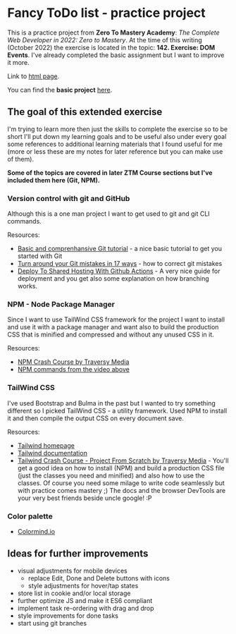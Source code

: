 # Fancy ToDo list - practice project

This is a practice project from **Zero To Mastery Academy**: *The Complete Web Developer in 2022: Zero to Mastery*. At the time of this writing (October 2022) the exercise is located in the topic: **142. Exercise: DOM Events**. I've already completed the basic assignment but I want to improve it more.

Link to [html page](https://igormihacic.github.io/ztm-dom-js-advanced/dist/).

You can find the **basic project** [here](https://github.com/igormihacic/ztm-dom-js-basic).

## The goal of this extended exercise
I'm trying to learn more then just the skills to complete the exercise so to be short I'll put down my learning goals and to be useful also under every goal some references to additional learning materials that I found useful for me (more or less these are my notes for later reference but you can make use of them).

**Some of the topics are covered in later ZTM Course sections but I've included them here (Git, NPM).**

### Version control with git and GitHub
Although this is a one man project I want to get used to git and git CLI commands.

Resources:
- [Basic and comprenhansive Git tutorial](https://toolsqa.com/git/git-tutorial/) - a nice basic tutorial to get you started with Git
- [Turn around your Git mistakes in 17 ways](https://dev.to/smitterhane/turn-around-your-git-mistakes-in-17-ways-2mn1) - how to correct git mistakes
- [Deploy To Shared Hosting With Github Actions](https://youtu.be/UNWIXYSZfZY) - A very nice guide for deployment and you get also some explanation on how branching works.

### NPM - Node Package Manager
Since I want to use TailWind CSS framework for the project I want to install and use it with a package manager and want also to build the production CSS that is minified and compressed and without any unused CSS in it.

Resources:
- [NPM Crash Course by Traversy Media](https://youtu.be/jHDhaSSKmB0)
- [NPM commands from the video above](https://gist.github.com/bradtraversy/09177818de0f43a6e74e2cd05d1fe596)

### TailWind CSS
I've used Bootstrap and Bulma in the past but I wanted to try something different so I picked TailWind CSS - a utility framework. Used NPM to install it and then compile the output CSS on every document save.

Resources:
- [Tailwind homepage](https://tailwindcss.com)
- [Tailwind documentation](https://tailwindcss.com/docs/)
- [Tailwind Crash Course - Project From Scratch by Traversy Media](https://youtu.be/dFgzHOX84xQ) - You'll get a good idea on how to install (NPM) and build a production CSS file (just the classes you need and minified) and also how to use the classes. Of course you need some milage to write code seamlessly but with practice comes mastery ;) The docs and the browser DevTools are your very best friends beside uncle google! :P

### Color palette
- [Colormind.io](http://colormind.io/)

## Ideas for further improvements
- visual adjustments for mobile devices
  - replace Edit, Done and Delete buttons with icons
  - style adjustments for hover/tap states
- store list in cookie and/or local storage
- further optimize JS and make it ES6 compliant
- implement task re-ordering with drag and drop
- style improvements for done tasks
- start using git branches